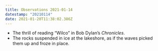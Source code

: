 ```yaml
---
title: Observations 2021-01-14
datestamp: "20210114"
date: 2021-01-20T11:38:02.386Z
---
```

- The thrill of reading “Wilco” in Bob Dylan’s *Chronicles*.
- The rocks suspended in ice at the lakeshore, as if the waves picked them up and froze in place.